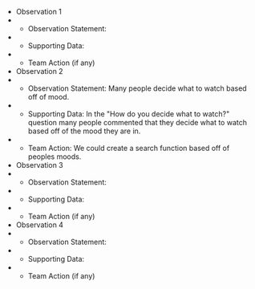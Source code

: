 * Observation 1
* * Observation Statement:
* * Supporting Data:
* * Team Action (if any)
* Observation 2
* * Observation Statement: Many people decide what to watch based off of mood.
* * Supporting Data: In the "How do you decide what to watch?" question many people commented that they decide what to watch based off of the mood they are in.
* * Team Action: We could create a search function based off of peoples moods.
* Observation 3
* * Observation Statement:
* * Supporting Data:
* * Team Action (if any)
* Observation 4
* * Observation Statement:
* * Supporting Data:
* * Team Action (if any)

